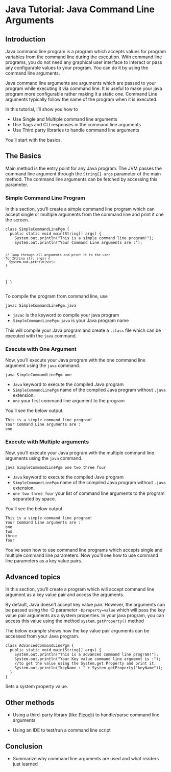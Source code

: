 <h1 id="java-tutorial-java-command-line-arguments">Java Tutorial: Java Command Line Arguments</h1>
<h2 id="introduction">Introduction</h2>
<!-- What is a command line program and why is it useful? -->
<p>Java command line program is a program which accepts values for program variables from the command line during the execution. With command line programs, you do not need any graphical user interface to interact or pass any configurable values to your program. You can do it by using the command line arguments.</p>
<!-- What are command line arguments? What do they allow you to do?-->
<p>Java command line arguments are arguments which are passed to your  program while executing it via command line. It is useful to make your java program more configurable rather making it a static one.  Command Line arguments typically follow the name of the program when it is executed.</p>
<p>In this tutorial, I’ll show you how to</p>
<ul>
<li>Use Single and Multiple command line arguments</li>
<li>Use flags and CLI responses in the command line arguments</li>
<li>Use Third party libraries to handle command line arguments</li>
</ul>
<!-- Introduce the tutorial: learn to use command line arguments in Java-->
<p>You’ll start with the basics.</p>
<h2 id="the-basics">The Basics</h2>
<!-- - Basic command line script - create a simple command line script in Java and show readers how to run it&#10;&#10;- Using a single command line argument&#10;&#10;- Using multiple command line arguments-->
<p>Main method is the entry point for any Java program. The JVM passes the command line argument through the <code>String[] args</code> parameter of the main method. The command line arguments can be fetched by accessing this parameter.</p>
<h3 id="simple-command-line-program">Simple Command Line Program</h3>
<p>In this section, you’ll create a simple command line program which can accept single or multiple arguments from the command line and print it one the screen.</p>
<pre><code>class SimpleCommandLinePgm {
  public static void main(String[] args) {
    System.out.println("This is a simple command line program!");
    System.out.println("Your Command Line arguments are :");

    // loop through all arguments and print it to the user
    for(String str: args) {
      System.out.println(str);
    }
  }
}
</code></pre>
<p>To compile the program from command line, use</p>
<p><code>javac SimpleCommandLinePgm.java</code></p>
<ul>
<li><code>javac</code> is the keyword to compile your java program</li>
<li><code>SimpleCommandLinePgm.java</code> is your Java program name</li>
</ul>
<p>This will compile your Java program and create a <code>.class</code> file which can be executed with the <code>java</code> command.</p>
<h3 id="execute-with-one-argument">Execute with One Argument</h3>
<p>Now, you’ll execute your Java program with the one command line argument using the <code>java</code> command.</p>
<p><code>java SimpleCommandLinePgm one</code></p>
<ul>
<li><code>Java</code> keyword to execute the compiled Java program</li>
<li><code>SimpleCommandLinePgm</code> name of the compiled Java program without <code>.java</code> extension.</li>
<li><code>one</code> your first command line argument to the program</li>
</ul>
<p>You’ll see the below output.</p>
<p><code>This is a simple command line program!</code><br>
<code>Your Command Line arguments are :</code><br>
<code>one</code></p>
<h3 id="execute-with-multiple-arguments">Execute with Multiple arguments</h3>
<p>Now, you’ll execute your Java program with the multiple command line arguments using the <code>java</code> command.</p>
<p><code>java SimpleCommandLinePgm one two three four</code></p>
<ul>
<li><code>Java</code> keyword to execute the compiled Java program</li>
<li><code>SimpleCommandLinePgm</code> name of the compiled Java program without <code>.java</code> extension.</li>
<li><code>one two three four</code> your list of command line arguments to the program separated by space.</li>
</ul>
<p>You’ll see the below output.</p>
<p><code>This is a simple command line program!</code><br>
<code>Your Command Line arguments are :</code><br>
<code>one</code><br>
<code>two</code><br>
<code>three</code><br>
<code>four</code></p>
<p>You’ve seen how to use command line programs which accepts single and multiple command line parameters. Now you’ll see how to use command line parameters as a key value pairs.</p>
<h2 id="advanced-topics">Advanced topics</h2>
<p>In this section, you’ll create a program which will accept command line argument as a key value pair and access the arguments.</p>
<p>By default, Java doesn’t accept key value pair. However, the arguments can be passed using the -D parameter <code>-Dproperty=value</code> which will pass the key value pair arguments as a system properties. In your java program, you can access this value using the method <code>system.getProperty()</code> method</p>
<p>The below example shows how the key value pair arguments can be accessed from your Java program.</p>
<pre><code>class AdvancedCommandLinePgm {
  public static void main(String[] args) {
    System.out.println("This is a advanced command line program!");
    System.out.println("Your Key value command line arguemnt is :");
    //to get the value using the System.get Property and print it. 
    System.out.println("keyName : " + System.getProperty("keyName"));
  }
}
</code></pre>
<p>Sets a system property value.</p>
<h2 id="other-methods">Other methods</h2>
<ul>
<li>
<p>Using a third-party library (like <a href="https://picocli.info/">Picocli</a>) to handle/parse command line arguments</p>
</li>
<li>
<p>Using an IDE to test/run a command line script</p>
</li>
</ul>
<h2 id="conclusion">Conclusion</h2>
<ul>
<li>Summarize why command line arguments are used and what readers just learned</li>
</ul>


